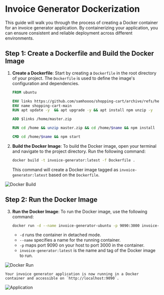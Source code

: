 # Invoice Generator Dockerization

This guide will walk you through the process of creating a Docker container for an invoice generator application. By containerizing your application, you can ensure consistent and reliable deployment across different environments.

## Step 1: Create a Dockerfile and Build the Docker Image

1. **Create a Dockerfile**: Start by creating a `Dockerfile` in the root directory of your project. The `Dockerfile` is used to define the image's configuration and dependencies.

    ```Dockerfile
	FROM ubuntu

	ENV links https://github.com/samhoooo/shopping-cart/archive/refs/heads/main.zip
	ENV name shopping-cart-main
	RUN apt update -y  && apt upgrade -y && apt install npm unzip -y

	ADD $links /home/master.zip

	RUN cd /home && unzip master.zip && cd /home/$name && npm install

	CMD cd /home/$name && npm start

    ```
2. **Build the Docker Image**: To build the Docker image, open your terminal and navigate to the project directory. Run the following command:

    ```bash
    docker build -t invoice-generator:latest -f Dockerfile .
    ```

    This command will create a Docker image tagged as `invoice-generator:latest` based on the `Dockerfile`.

![Docker Build](/home/vivek/Pictures/docker_Build.png)

## Step 2: Run the Docker Image

3. **Run the Docker Image**: To run the Docker image, use the following command:

    ```bash
    docker run -d --name invoice-generator-ubuntu -p 9090:3000 invoice-generator:latest
    ```

    - `-d` runs the container in detached mode.
    - `--name` specifies a name for the running container.
    - `-p` maps port 9090 on your host to port 3000 in the container.
    - `invoice-generator:latest` is the name and tag of the Docker image to run.

![Docker Run](/home/vivek/Pictures/docker_run.png)

    Your invoice generator application is now running in a Docker container and accessible on `http://localhost:9090`.

![Application](/home/vivek/Pictures/React_APp.png)
